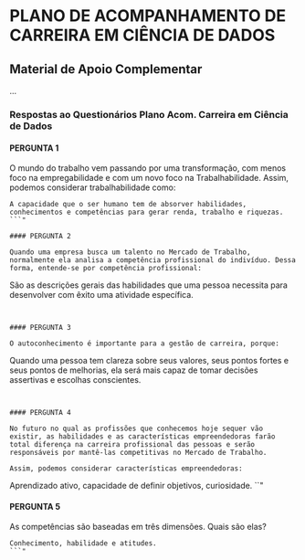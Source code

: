 # PLANO DE ACOMPANHAMENTO DE CARREIRA EM CIÊNCIA DE DADOS

## Material de Apoio Complementar
...


### Respostas ao Questionários Plano Acom. Carreira em Ciência de Dados


#### PERGUNTA 1

O mundo do trabalho vem passando por uma transformação, com menos foco na empregabilidade e com um novo foco na Trabalhabilidade. Assim, podemos considerar trabalhabilidade como:  

```
A capacidade que o ser humano tem de absorver habilidades, conhecimentos e competências para gerar renda, trabalho e riquezas.
```"

#### PERGUNTA 2

Quando uma empresa busca um talento no Mercado de Trabalho, normalmente ela analisa a competência profissional do indivíduo. Dessa forma, entende-se por competência profissional:  

```		
São as descrições gerais das habilidades que uma pessoa necessita para desenvolver com êxito uma atividade específica.  
```"


#### PERGUNTA 3

O autoconhecimento é importante para a gestão de carreira, porque:  

```		
Quando uma pessoa tem clareza sobre seus valores, seus pontos fortes e seus pontos de melhorias, ela será mais capaz de tomar decisões assertivas e escolhas conscientes.
```"


#### PERGUNTA 4

No futuro no qual as profissões que conhecemos hoje sequer vão existir, as habilidades e as características empreendedoras farão total diferença na carreira profissional das pessoas e serão responsáveis por mantê-las competitivas no Mercado de Trabalho.  

Assim, podemos considerar características empreendedoras:  

```		
Aprendizado ativo, capacidade de definir objetivos, curiosidade.
``"

#### PERGUNTA 5

As competências são baseadas em três dimensões. Quais são elas?  

```		
Conhecimento, habilidade e atitudes.
```"
